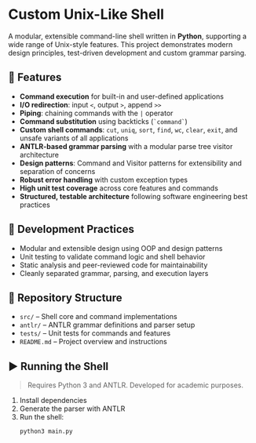 # Custom Unix-Like Shell

A modular, extensible command-line shell written in **Python**, supporting a wide range of Unix-style features. This project demonstrates modern design principles, test-driven development and custom grammar parsing.

## 🚀 Features

- **Command execution** for built-in and user-defined applications
- **I/O redirection**: input `<`, output `>`, append `>>`
- **Piping**: chaining commands with the `|` operator
- **Command substitution** using backticks (`` `command` ``)
- **Custom shell commands**: `cut`, `uniq`, `sort`, `find`, `wc`, `clear`, `exit`, and unsafe variants of all applications
- **ANTLR-based grammar parsing** with a modular parse tree visitor architecture
- **Design patterns**: Command and Visitor patterns for extensibility and separation of concerns
- **Robust error handling** with custom exception types
- **High unit test coverage** across core features and commands
- **Structured, testable architecture** following software engineering best practices

## 🧪 Development Practices

- Modular and extensible design using OOP and design patterns
- Unit testing to validate command logic and shell behavior
- Static analysis and peer-reviewed code for maintainability
- Cleanly separated grammar, parsing, and execution layers

## 📁 Repository Structure

- `src/` – Shell core and command implementations
- `antlr/` – ANTLR grammar definitions and parser setup
- `tests/` – Unit tests for commands and features
- `README.md` – Project overview and instructions

## ▶️ Running the Shell

> Requires Python 3 and ANTLR. Developed for academic purposes.

1. Install dependencies
2. Generate the parser with ANTLR
3. Run the shell:
   ```bash
   python3 main.py


